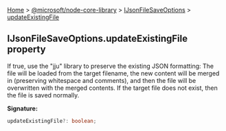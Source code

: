 [Home](./index) &gt; [@microsoft/node-core-library](./node-core-library.md) &gt; [IJsonFileSaveOptions](./node-core-library.ijsonfilesaveoptions.md) &gt; [updateExistingFile](./node-core-library.ijsonfilesaveoptions.updateexistingfile.md)

## IJsonFileSaveOptions.updateExistingFile property

If true, use the "jju" library to preserve the existing JSON formatting: The file will be loaded from the target filename, the new content will be merged in (preserving whitespace and comments), and then the file will be overwritten with the merged contents. If the target file does not exist, then the file is saved normally.

<b>Signature:</b>

```typescript
updateExistingFile?: boolean;
```
